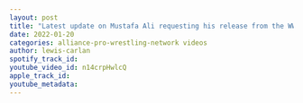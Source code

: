 ```yaml
---
layout: post
title: "Latest update on Mustafa Ali requesting his release from the WWE"
date: 2022-01-20
categories: alliance-pro-wrestling-network videos
author: lewis-carlan
spotify_track_id: 
youtube_video_id: n14crpHwlcQ
apple_track_id: 
youtube_metadata: 
---
```


